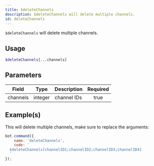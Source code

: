 ```yaml
---
title: $deleteChannels
description: $deleteChannels will delete multiple channels.
id: deleteChannels
---
```


`$deleteChannels` will delete multiple channels.

## Usage

```php
$deleteChannels[...channels]
```

## Parameters

| Field    | Type    | Description | Required |
|----------|---------|-------------|:--------:|
| channels | integer | channel IDs |   true   |

## Example(s)

This will delete multiple channels, make sure to replace the arguments:

```javascript
bot.command({
    name: 'deleteChannels',
    code: `
  $deleteChannels[channelID1;channelID2;channelID3;channelID4]
  `
});
```
